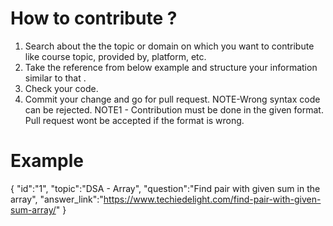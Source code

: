 # How to contribute ?

1.	Search about the the topic or domain on which you want to  contribute like course topic, provided by, platform, etc.
2.	Take the reference from below example and structure your  information similar to that .
3.	Check your code.
4.	Commit your change and go for pull request.
NOTE-Wrong syntax code can be rejected.
NOTE1 - Contribution must be done in the given format. Pull request wont be accepted if the format is wrong.
# Example



 {
      "id":"1",
      "topic":"DSA - Array",
      "question":"Find pair with given sum in the array",
      "answer_link":"https://www.techiedelight.com/find-pair-with-given-sum-array/"
 }



